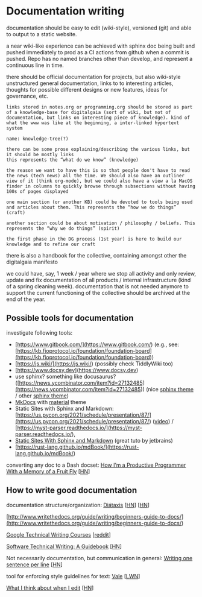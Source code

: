 # Documentation writing

documentation should be easy to edit (wiki-style), versioned (git) and able to output to a static website.

a near wiki-like experience can be achieved with sphinx doc being built and pushed immediately to prod as a CI actions from github when a commit is pushed. Repo has no named branches other than develop, and represent a continuous line in time.

there should be official documentation for projects, but also wiki-style unstructured general documentation, links to to interesting articles, thoughts for possible different designs or new features, ideas for governance, etc.

```{note}
links stored in notes.org or programming.org should be stored as part of a knowledge-base for digitalgaia (sort of wiki, but not of documentation, but links on interesting piece of knowledge). kind of what the www was like at the beginning, a inter-linked hypertext system

name: knowledge-tree(?)

there can be some prose explaining/describing the various links, but it should be mostly links
this represents the “what do we know” (knowledge)

the reason we want to have this is so that people don't have to read the news (tech news) all the time. We should also have an outliner view of it (think org-mode), but we could also have a view a la MacOS finder in columns to quickly browse through subsections without having 100s of pages displayed

one main section (or another KB) could be devoted to tools being used and articles about them. This represents the “how we do things” (craft)

another section could be about motivation / philosophy / beliefs. This represents the “why we do things” (spirit)

the first phase in the DG process (1st year) is here to build our knowledge and to refine our craft
```

there is also a handbook for the collective, containing amongst other the digitalgaia manifesto

we could have, say, 1 week / year where we stop all activity and only review, update and fix documentation of all products / internal infrastructure (kind of a spring cleaning week).
documentation that is not needed anymore to support the current functioning of the collective should be archived at the end of the year.


## Possible tools for documentation

investigate following tools:

- [https://www.gitbook.com/](<https://www.gitbook.com/>) (e.g., see: [https://kb.fioprotocol.io/foundation/foundation-board](<https://kb.fioprotocol.io/foundation/foundation-board>))
- [https://js.wiki/](<https://js.wiki/>) (possibly check TiddlyWiki too)
- [https://www.docsy.dev](<https://www.docsy.dev>)
- use sphinx? something like docusaurus? ([https://news.ycombinator.com/item?id=27132485](<https://news.ycombinator.com/item?id=27132485>)) (nice [sphinx theme](<https://github.com/pradyunsg/furo>) / other [sphinx theme](<https://www.reddit.com/r/Python/comments/sxtp7h/new_sphinx_theme/>))
- [MkDocs](https://www.mkdocs.org) with [material](https://squidfunk.github.io/mkdocs-material/) theme
- Static Sites with Sphinx and Markdown: [https://us.pycon.org/2021/schedule/presentation/87/](<https://us.pycon.org/2021/schedule/presentation/87/>) ([video](<https://www.youtube.com/watch?v=YclYtM56qjo&list=PL2Uw4_HvXqvYk1Y5P8kryoyd83L_0Uk5K&index=40>)) / [https://myst-parser.readthedocs.io/](<https://myst-parser.readthedocs.io/>),
- [Static Sites With Sphinx and Markdown](https://www.jetbrains.com/pycharm/guide/tutorials/sphinx_sites/) (great tuto by jetbrains)
- [https://rust-lang.github.io/mdBook/](<https://rust-lang.github.io/mdBook/>)

converting any doc to a Dash docset: [How I’m a Productive Programmer With a Memory of a Fruit Fly](https://hynek.me/articles/productive-fruit-fly-programmer/) [[HN](https://news.ycombinator.com/item?id=32900164)]


## How to write good documentation

documentation structure/organization: [Diátaxis](https://diataxis.fr/)
[[HN](https://news.ycombinator.com/item?id=26824743)]
[[HN](https://news.ycombinator.com/item?id=31874436)]

[http://www.writethedocs.org/guide/writing/beginners-guide-to-docs/](<http://www.writethedocs.org/guide/writing/beginners-guide-to-docs/>)

[Google Technical Writing Courses](<https://developers.google.com/tech-writing>) [[reddit](<https://www.reddit.com/r/programming/comments/nf1hs1/google_course_technical_writing_for_software/>)]

[Software Technical Writing: A Guidebook](https://jamesg.blog/book.pdf) [[HN](https://news.ycombinator.com/item?id=38865416)]

Not necessarily documentation, but communication in general: [Writing one sentence per line](https://sive.rs/1s) [[HN](https://news.ycombinator.com/item?id=31808093)]

tool for enforcing style guidelines for text: [Vale](https://vale.sh/) [[LWN](https://lwn.net/Articles/964075/)]

[What I think about when I edit](https://evaparish.com/blog/how-i-edit) [[HN](https://news.ycombinator.com/item?id=39950760)]
